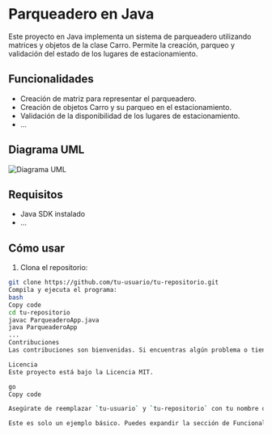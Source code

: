 # Parqueadero en Java

Este proyecto en Java implementa un sistema de parqueadero utilizando matrices y objetos de la clase Carro. Permite la creación, parqueo y validación del estado de los lugares de estacionamiento.

## Funcionalidades

- Creación de matriz para representar el parqueadero.
- Creación de objetos Carro y su parqueo en el estacionamiento.
- Validación de la disponibilidad de los lugares de estacionamiento.
- ...

## Diagrama UML

![Diagrama UML](path/to/your/uml/diagram.png)

## Requisitos

- Java SDK instalado
- ...

## Cómo usar

1. Clona el repositorio:

```bash
git clone https://github.com/tu-usuario/tu-repositorio.git
Compila y ejecuta el programa:
bash
Copy code
cd tu-repositorio
javac ParqueaderoApp.java
java ParqueaderoApp
...
Contribuciones
Las contribuciones son bienvenidas. Si encuentras algún problema o tienes alguna sugerencia, por favor abre una nueva issue.

Licencia
Este proyecto está bajo la Licencia MIT.

go
Copy code

Asegúrate de reemplazar `tu-usuario` y `tu-repositorio` con tu nombre de usuario y nombre de repositorio en GitHub. Además, coloca la imagen del diagrama UML en la ruta especificada en la sección "Diagrama UML". Puedes subir la imagen al mismo repositorio o proporcionar una URL externa.

Este es solo un ejemplo básico. Puedes expandir la sección de Funcionalidades, Re
